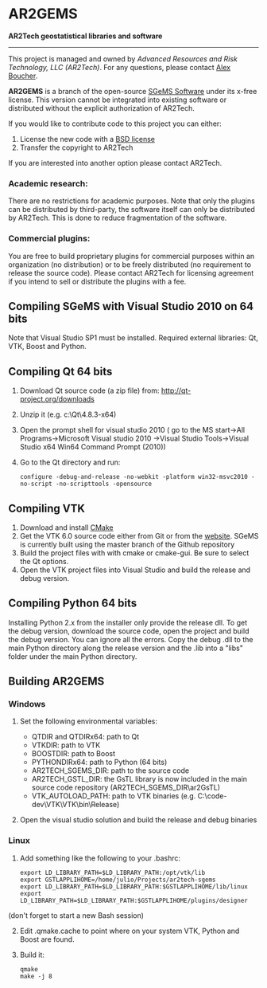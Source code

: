 AR2GEMS
=======

__AR2Tech geostatistical libraries and software__

-------------------------------------------------

This project is managed and owned by _Advanced Resources and Risk Technology, LLC (AR2Tech)_.
For any questions, please contact [Alex Boucher](aboucher@ar2tech.com).

__AR2GEMS__ is a branch of the open-source [SGeMS Software][1] under its x-free license.
This version cannot be integrated into existing software or distributed without
the explicit authorization of AR2Tech.

If you would like to contribute code to this project you can either:

1. License the new code with a [BSD license][2]
2. Transfer the copyright to AR2Tech

If you are interested into another option please contact AR2Tech.

### Academic research:

There are no restrictions for academic purposes.  Note that only the plugins can be
distributed by third-party, the software itself can only be distributed by AR2Tech.
This is done to reduce fragmentation of the software.

### Commercial plugins:

You are free to build proprietary plugins for commercial purposes within an organization
(no distribution) or to be freely distributed (no requirement to release the source code).
Please contact AR2Tech for licensing agreement if you intend to sell or distribute the
plugins with a fee.

Compiling SGeMS with Visual Studio 2010 on 64 bits
--------------------------------------------------

Note that Visual Studio SP1 must be installed.
Required external libraries: Qt, VTK, Boost and Python.

Compiling Qt 64 bits
--------------------

1. Download Qt source code (a zip file) from: http://qt-project.org/downloads
2. Unzip it (e.g. c:\Qt\4.8.3-x64)
3. Open the prompt shell for visual studio 2010 (
   go to the MS start->All Programs->Microsoft Visual studio 2010
   ->Visual Studio Tools->Visual Studio x64 Win64 Command Prompt (2010))
4. Go to the Qt directory and run:

   ```
   configure -debug-and-release -no-webkit -platform win32-msvc2010 -no-script -no-scripttools -opensource
   ```

Compiling VTK
-------------

1. Download and install [CMake][3]
2. Get the VTK 6.0 source code either from Git or from the [website](http://vtk.org/VTK/resources/software.html).
   SGeMS is currently built using the master branch of the Github repository
3. Build the project files with with cmake or cmake-gui.  Be sure to select the Qt options.
4. Open the VTK project files into Visual Studio and build the release and debug version.

Compiling Python 64 bits
------------------------

Installing Python 2.x from the installer only provide the release dll.  To get the
debug version, download the source code, open the project and build the debug version.
You can ignore all the errors.  Copy the debug .dll to the main Python
directory along the release version and the .lib into a "libs" folder under the main Python directory.

Building AR2GEMS
----------------

### Windows

1. Set the following environmental variables:
   * QTDIR and QTDIRx64: path to Qt
   * VTKDIR: path to VTK
   * BOOSTDIR: path to Boost
   * PYTHONDIRx64: path to Python (64 bits)
   * AR2TECH\_SGEMS\_DIR: path to the source code
   * AR2TECH\_GSTL\_DIR: the GsTL library is now included in the main source code repository (AR2TECH\_SGEMS\_DIR\\ar2GsTL)
   * VTK\_AUTOLOAD\_PATH: path to VTK binaries (e.g. C:\\code\-dev\\VTK\\VTK\\bin\\Release)

2. Open the visual studio solution and build the release and debug binaries

### Linux

1. Add something like the following to your .bashrc:

   ```
   export LD_LIBRARY_PATH=$LD_LIBRARY_PATH:/opt/vtk/lib
   export GSTLAPPLIHOME=/home/julio/Projects/ar2tech-sgems
   export LD_LIBRARY_PATH=$LD_LIBRARY_PATH:$GSTLAPPLIHOME/lib/linux
   export LD_LIBRARY_PATH=$LD_LIBRARY_PATH:$GSTLAPPLIHOME/plugins/designer
   ```

  (don't forget to start a new Bash session)

2. Edit .qmake.cache to point where on your system VTK, Python and Boost are found.

3. Build it:

   ```
   qmake
   make -j 8
   ```

[1]: http://sgems.sourceforge.net/
[2]: http://en.wikipedia.org/wiki/BSD_licenses/
[3]: http://www.cmake.org/
